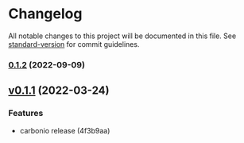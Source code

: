 <!--
SPDX-FileCopyrightText: 2022 Zextras <https://www.zextras.com>

SPDX-License-Identifier: AGPL-3.0-only
-->

# Changelog

All notable changes to this project will be documented in this file. See [standard-version](https://github.com/conventional-changelog/standard-version) for commit guidelines.

### [0.1.2](https://github.com/Zextras/carbonio-user-management/compare/v0.1.1...v0.1.2) (2022-09-09)

## [v0.1.1]() (2022-03-24)

### Features

- carbonio release (4f3b9aa)
